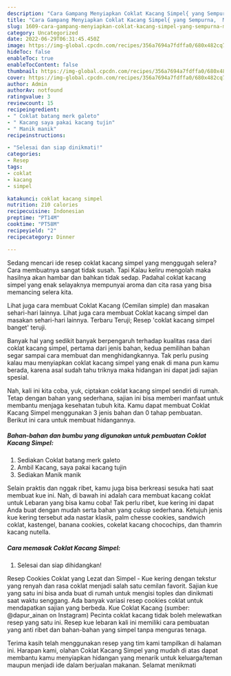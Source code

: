```yaml
---
description: "Cara Gampang Menyiapkan Coklat Kacang Simpel{ yang Sempurna,  Menu Buat lebaran"
title: "Cara Gampang Menyiapkan Coklat Kacang Simpel{ yang Sempurna,  Menu Buat lebaran"
slug: 1609-cara-gampang-menyiapkan-coklat-kacang-simpel-yang-sempurna-menu-buat-lebaran
category: Uncategorized
date: 2022-06-29T06:31:45.450Z
image: https://img-global.cpcdn.com/recipes/356a7694a7fdffa0/680x482cq70/coklat-kacang-simpel-foto-resep-utama.jpg
hideToc: false
enableToc: true
enableTocContent: false
thumbnail: https://img-global.cpcdn.com/recipes/356a7694a7fdffa0/680x482cq70/coklat-kacang-simpel-foto-resep-utama.jpg
cover: https://img-global.cpcdn.com/recipes/356a7694a7fdffa0/680x482cq70/coklat-kacang-simpel-foto-resep-utama.jpg
author: Admin
authorAv: notfound
ratingvalue: 3
reviewcount: 15
recipeingredient:
- " Coklat batang merk galeto"
- " Kacang saya pakai kacang tujin"
- " Manik manik"
recipeinstructions:

- "Selesai dan siap dinikmati!"
categories:
- Resep
tags:
- coklat
- kacang
- simpel

katakunci: coklat kacang simpel 
nutrition: 210 calories
recipecuisine: Indonesian
preptime: "PT14M"
cooktime: "PT58M"
recipeyield: "2"
recipecategory: Dinner

---
```



Sedang mencari ide resep coklat kacang simpel yang menggugah selera? Cara membuatnya sangat tidak susah. Tapi Kalau keliru mengolah maka hasilnya akan hambar dan bahkan tidak sedap. Padahal coklat kacang simpel yang enak selayaknya mempunyai aroma dan cita rasa yang bisa memancing selera kita.


Lihat juga cara membuat Coklat Kacang (Cemilan simple) dan masakan sehari-hari lainnya. Lihat juga cara membuat Coklat kacang simpel dan masakan sehari-hari lainnya. Terbaru Teruji; Resep &#39;coklat kacang simpel banget&#39; teruji.

Banyak hal yang sedikit banyak berpengaruh terhadap kualitas rasa dari coklat kacang simpel, pertama dari jenis bahan, kedua pemilihan bahan segar sampai cara membuat dan menghidangkannya. Tak perlu pusing kalau mau menyiapkan coklat kacang simpel yang enak di mana pun kamu berada, karena asal sudah tahu triknya maka hidangan ini dapat jadi sajian spesial.


Nah, kali ini kita coba, yuk, ciptakan coklat kacang simpel sendiri di rumah. Tetap dengan bahan yang sederhana, sajian ini bisa memberi manfaat untuk membantu menjaga kesehatan tubuh kita. Kamu dapat membuat Coklat Kacang Simpel menggunakan 3 jenis bahan dan 0 tahap pembuatan. Berikut ini cara untuk membuat hidangannya.

<!--inarticleads1-->

##### Bahan-bahan dan bumbu yang digunakan untuk pembuatan Coklat Kacang Simpel:

1. Sediakan  Coklat batang merk galeto
1. Ambil  Kacang, saya pakai kacang tujin
1. Sediakan  Manik manik


Selain praktis dan nggak ribet, kamu juga bisa berkreasi sesuka hati saat membuat kue ini. Nah, di bawah ini adalah cara membuat kacang coklat untuk Lebaran yang bisa kamu coba! Tak perlu ribet, kue kering ini dapat Anda buat dengan mudah serta bahan yang cukup sederhana. Ketujuh jenis kue kering tersebut ada nastar klasik, palm chesse cookies, sandwich coklat, kastengel, banana cookies, cokelat kacang chocochips, dan thamrin kacang nutella. 

<!--inarticleads2-->

##### Cara memasak Coklat Kacang Simpel:


1. Selesai dan siap dihidangkan!

Resep Cookies Coklat yang Lezat dan Simpel - Kue kering dengan tekstur yang renyah dan rasa coklat menjadi salah satu cemilan favorit. Sajian kue yang satu ini bisa anda buat di rumah untuk mengisi toples dan dinikmati saat waktu senggang. Ada banyak variasi resep cookies coklat untuk mendapatkan sajian yang berbeda. Kue Coklat Kacang (sumber: @dapur_ainan on Instagram) Pecinta coklat kacang tidak boleh melewatkan resep yang satu ini. Resep kue lebaran kali ini memiliki cara pembuatan yang anti ribet dan bahan-bahan yang simpel tanpa menguras tenaga. 

Terima kasih telah menggunakan resep yang tim kami tampilkan di halaman ini. Harapan kami, olahan Coklat Kacang Simpel yang mudah di atas dapat membantu kamu menyiapkan hidangan yang menarik untuk keluarga/teman maupun menjadi ide dalam berjualan makanan. Selamat menikmati
